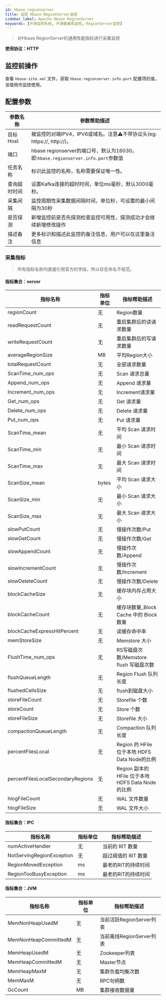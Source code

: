 ```yaml
---
id: hbase_regionserver  
title: 监控 Hbase RegionServer监控    
sidebar_label: Apache Hbase RegionServer
keywords: [开源监控系统, 开源数据库监控, RegionServer监控]
---
```

> 对Hbase RegionServer的通用性能指标进行采集监控

**使用协议：HTTP**

## 监控前操作

查看 `hbase-site.xml` 文件，获取 `hbase.regionserver.info.port` 配置项的值，该值用作监控使用。

## 配置参数


| 参数名称     | 参数帮助描述                                                              |
| ------------ |---------------------------------------------------------------------|
| 目标Host     | 被监控的对端IPV4，IPV6或域名。注意⚠️不带协议头(eg: https://, http://)。                |
| 端口         | hbase regionserver的端口号，默认为16030。即:`hbase.regionserver.info.port`参数值 |
| 任务名称     | 标识此监控的名称，名称需要保证唯一性。                                                 |
| 查询超时时间 | 设置Kafka连接的超时时间，单位ms毫秒，默认3000毫秒。                                     |
| 采集间隔     | 监控周期性采集数据间隔时间，单位秒，可设置的最小间隔为30秒                                      |
| 是否探测     | 新增监控前是否先探测检查监控可用性，探测成功才会继续新增修改操作                                    |
| 描述备注     | 更多标识和描述此监控的备注信息，用户可以在这里备注信息                                         |

### 采集指标

> 所有指标名称均直接引用官方的字段，所以存在命名不规范。

#### 指标集合：server


| 指标名称             | 指标单位  | 指标帮助描述                                   |
| -------------------- |-------|------------------------------------------|
| regionCount     | 无     | Region数量	                                |
| readRequestCount | 无     | 重启集群后的读请求数量                              |
| writeRequestCount          | 无     | 重启集群后的写请求数量	                             |
| averageRegionSize      | MB    | 平均Region大小	                              |
| totalRequestCount      | 无     | 全部请求数量	                                  |
| ScanTime_num_ops      | 无     | Scan 请求总量	                               |
| Append_num_ops      | 无     | Append 请求量	                              |
| Increment_num_ops      | 无     | Increment请求量	                            |
| Get_num_ops      | 无     | Get 请求量	                                 |
| Delete_num_ops      | 无     | Delete 请求量	                              |
| Put_num_ops      | 无     | Put 请求量	                                 |
| ScanTime_mean      | 无     | 平均 Scan 请求时间	                            |
| ScanTime_min      | 无     | 最小 Scan 请求时间	                            |
| ScanTime_max      | 无     | 最大 Scan 请求时间	                            |
| ScanSize_mean      | bytes | 平均 Scan 请求大小	                     |
| ScanSize_min      | 无     | 最小 Scan 请求大小	                            |
| ScanSize_max      | 无     | 最大 Scan 请求大小	                            |
| slowPutCount      | 无     | 慢操作次数/Put	                               |
| slowGetCount      | 无     | 慢操作次数/Get	                               |
| slowAppendCount      | 无     | 慢操作次数/Append                             |
| slowIncrementCount      | 无     | 慢操作次数/Increment                          |
| slowDeleteCount      | 无     | 慢操作次数/Delete                             |
| blockCacheSize      | 无     | 缓存块内存占用大小	                               |
| blockCacheCount      | 无     | 缓存块数量_Block Cache 中的 Block 数量	           |
| blockCacheExpressHitPercent      | 无     | 读缓存命中率		                         |
| memStoreSize      | 无     | Memstore 大小		            |
| FlushTime_num_ops      | 无     | RS写磁盘次数/Memstore flush 写磁盘次数		                       |
| flushQueueLength      | 无     | Region Flush 队列长度	                              |
| flushedCellsSize      | 无     | flush到磁盘大小	                                |
| storeFileCount      | 无     | 	Storefile 个数	                              |
| storeCount      | 无     | Store 个数		                            |
| storeFileSize      | 无     | Storefile 大小	                            |
| compactionQueueLength      | 无     | Compaction 队列长度	                         |
| percentFilesLocal      | 无     | Region 的 HFile 位于本地 HDFS Data Node的比例	   |
| percentFilesLocalSecondaryRegions      | 无     | Region 副本的 HFile 位于本地 HDFS Data Node的比例	 |
| hlogFileCount      | 无     | WAL 文件数量	                                |
| hlogFileSize      | 无     | WAL 文件大小	                                |

#### 指标集合：IPC


| 指标名称              | 指标单位 | 指标帮助描述        |
| --------------------- | ------ | ------------------- |
| numActiveHandler              | 无      | 当前的 RIT 数量     |
| NotServingRegionException | 无      | 超过阈值的 RIT 数量 |
| RegionMovedException          | ms     | 最老的RIT的持续时间 |
| RegionTooBusyException          | ms     | 最老的RIT的持续时间 |

#### 指标集合：JVM


| 指标名称                | 指标单位 | 指标帮助描述             |
| ----------------------- | ----- | ------------------------ |
| MemNonHeapUsedM       | 无    | 当前活跃RegionServer列表 |
| MemNonHeapCommittedM       | 无    | 当前离线RegionServer列表 |
| MemHeapUsedM         | 无    | Zookeeper列表            |
| MemHeapCommittedM          | 无    | Master节点               |
| MemHeapMaxM | 无     | 集群负载均衡次数         |
| MemMaxM        | 无     | RPC句柄数                |
| GcCount           | MB    | 集群接收数据量           |

